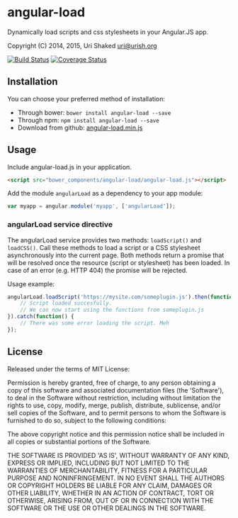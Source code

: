 angular-load
============

Dynamically load scripts and css stylesheets in your Angular.JS app.

Copyright (C) 2014, 2015, Uri Shaked <uri@urish.org>

[![Build Status](https://travis-ci.org/urish/angular-load.png?branch=master)](https://travis-ci.org/urish/angular-load)
[![Coverage Status](https://coveralls.io/repos/urish/angular-load/badge.png)](https://coveralls.io/r/urish/angular-load)

Installation
------------

You can choose your preferred method of installation:
* Through bower: `bower install angular-load --save`
* Through npm: `npm install angular-load --save`
* Download from github: [angular-load.min.js](https://raw.github.com/urish/angular-load/master/angular-load.min.js)

Usage
-----
Include angular-load.js in your application.

```html
<script src="bower_components/angular-load/angular-load.js"></script>
```

Add the module `angularLoad` as a dependency to your app module:

```js
var myapp = angular.module('myapp', ['angularLoad']);
```

### angularLoad service directive
The angularLoad service provides two methods: `loadScript()` and `loadCSS()`. Call these methods to load a script
or a CSS stylesheet asynchronously into the current page. Both methods return a promise that will be resolved
once the resource (script or stylesheet) has been loaded. In case of an error (e.g. HTTP 404) the promise will be
rejected.

Usage example:

```js
angularLoad.loadScript('https://mysite.com/someplugin.js').then(function() {
	// Script loaded succesfully.
	// We can now start using the functions from someplugin.js
}).catch(function() {
    // There was some error loading the script. Meh
});
```

License
----

Released under the terms of MIT License:

Permission is hereby granted, free of charge, to any person obtaining
a copy of this software and associated documentation files (the
'Software'), to deal in the Software without restriction, including
without limitation the rights to use, copy, modify, merge, publish,
distribute, sublicense, and/or sell copies of the Software, and to
permit persons to whom the Software is furnished to do so, subject to
the following conditions:

The above copyright notice and this permission notice shall be
included in all copies or substantial portions of the Software.

THE SOFTWARE IS PROVIDED 'AS IS', WITHOUT WARRANTY OF ANY KIND,
EXPRESS OR IMPLIED, INCLUDING BUT NOT LIMITED TO THE WARRANTIES OF
MERCHANTABILITY, FITNESS FOR A PARTICULAR PURPOSE AND NONINFRINGEMENT.
IN NO EVENT SHALL THE AUTHORS OR COPYRIGHT HOLDERS BE LIABLE FOR ANY
CLAIM, DAMAGES OR OTHER LIABILITY, WHETHER IN AN ACTION OF CONTRACT,
TORT OR OTHERWISE, ARISING FROM, OUT OF OR IN CONNECTION WITH THE
SOFTWARE OR THE USE OR OTHER DEALINGS IN THE SOFTWARE.
